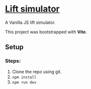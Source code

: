 # [Lift simulator](https://lift-simuulator.vercel.app/)

A Vanilla JS lift simulator.

This project was bootstrapped with **Vite**.

## Setup  
### Steps:  
1. Clone the repo using git.
2. `npm install`
3.  `npm run dev`